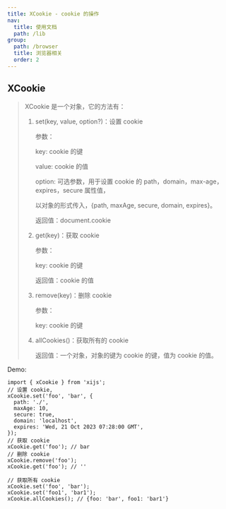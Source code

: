 ```yaml
---
title: XCookie - cookie 的操作
nav:
  title: 使用文档
  path: /lib
group:
  path: /browser
  title: 浏览器相关
  order: 2
---
```


## XCookie

> XCookie 是一个对象，它的方法有：
>
> 1.  set(key, value, option?)：设置 cookie
>
>     参数：
>
>     key: cookie 的键
>
>     value: cookie 的值
>
>     option: 可选参数，用于设置 cookie 的 path，domain，max-age，expires，secure 属性值，
>
>     以对象的形式传入，{path, maxAge, secure, domain, expires}。
>
>     返回值：document.cookie
>
> 2.  get(key)：获取 cookie
>
>     参数：
>
>     key: cookie 的键
>
>     返回值：cookie 的值
>
> 3.  remove(key)：删除 cookie
>
>     参数：
>
>     key: cookie 的键
>
> 4.  allCookies()：获取所有的 cookie
>
>     返回值：一个对象，对象的键为 cookie 的键，值为 cookie 的值。

Demo:

```tsx | pure
import { xCookie } from 'xijs';
// 设置 cookie,
xCookie.set('foo', 'bar', {
  path: './',
  maxAge: 10,
  secure: true,
  domain: 'localhost',
  expires: 'Wed, 21 Oct 2023 07:28:00 GMT',
});
// 获取 cookie
xCookie.get('foo'); // bar
// 删除 cookie
xCookie.remove('foo');
xCookie.get('foo'); // ''

// 获取所有 cookie
xCookie.set('foo', 'bar');
xCookie.set('foo1', 'bar1');
xCookie.allCookies(); // {foo: 'bar', foo1: 'bar1'}
```
